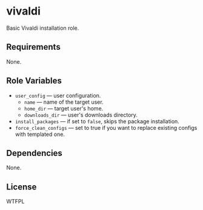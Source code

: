 vivaldi
=======

Basic Vivaldi installation role.

Requirements
------------

None.

Role Variables
--------------

* `user_config` &mdash; user configuration.
    * `name` &mdash; name of the target user.
    * `home_dir` &mdash; target user's home.
    * `downloads_dir` &mdash; user's downloads directory.
* `install_packages` &mdash; if set to `false`, skips the package installation.
* `force_clean_configs` &mdash; set to true if you want to replace existing configs with templated one.


Dependencies
------------

None.

License
-------

WTFPL
